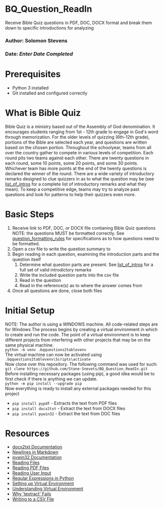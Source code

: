 # BQ_Question_ReadIn
Receive Bible Quiz questions in PDF, DOC, DOCX format and break them down to specific introductions for analyzing

### Author: Solomon Stevens
### Date: *Enter Date Completed*

# Prerequisites
* Python 3 installed
* Git installed and configured correctly

# What is Bible Quiz
Bible Quiz is a ministry based out of the Assembly of God denomination. It encourages students ranging from 1st - 12th grade to engage in God's word through memorization. For the older levels of quizzing (6th-12th grade), portions of the Bible are selected each year, and questions are written based on the chosen portion. Throughout the schoolyear, teams from all over the country gather to compete in various levels of competition. Each round pits two teams against each other. There are twenty questions in each round, some 10 points, some 20 points, and some 30 points. Whichever team has more points at the end of the twenty questions is declared the winner of the round. There are a wide variety of introductory remarks designed to clue quizzers in as to what the question may be (see [list_of_intros]() for a complete list of introductory remarks and what they mean). To keep a competitive edge, teams may try to analyze past questions and look for patterns to help their quizzers even more.

# Basic Steps
1. Receive link to PDF, DOC, or DOCX file contianing Bible Quiz questions
   NOTE: the questions MUST be formatted correctly. See [question_formatting_rules](https://github.com/Stone-Snevets/BQ_Question_ReadIn/blob/main/question_formatting_rules.txt) for specifications as to how questions need to be formatted.
2. Open a csv file to write the question summary to
3. Begin reading in each question, examining the introduction parts and the question itself
   1. Determine what question parts are present. See [list_of_intros](https://github.com/Stone-Snevets/BQ_Question_ReadIn/blob/main/list_of_intros.txt) for a full set of valid introdictory remarks
   2. Write the included question parts into the csv file
   3. Read in the question
   4. Read in the reference(s) as to where the answer comes from
4. Once all questions are done, close both files

# Initial Setup
NOTE: The author is using a WINDOWS machine.  All code-related steps are for Windows
The process begins by creating a virtual environment in which to create and run the code.  The point of a virtual environment is to keep different projects from interfering with other projects that may be on the same physical machine. 
\
`python -m venv .bqquestions2tablevenv`
\
The virtual machine can now be activated using
\
`.bqquestions2tablevenv\Scripts\activate`
\
Now clone over this repository.  The following command was used for such:
\
`git clone https://github.com/Stone-Snevets/BQ_Question_ReadIn.git`
\
Before installing necessary packages (using pip), a good idea would be to first check if there is anything we can update.
\
`python -m pip install --upgrade pip`
\
Now everything is ready to install any external packages needed for this project
* `pip install pypdf` - Extracts the text from PDF files
* `pip install docx2txt` - Extract the text from DOCX files
* `pip install pywin32` - Extract the text from DOC files


# Resources
* [docx2txt Documentation](https://pypi.org/project/docx2txt/)
* [Newlines in Markdown](https://www.w3schools.io/file/markdown-line-break/)
* [pywin32 Documentation](https://pypi.org/project/pywin32/)
* [Reading Files](https://www.w3schools.com/python/python_file_open.asp)
* [Reading PDF Files](https://www.geeksforgeeks.org/working-with-pdf-files-in-python/)
* [Reading User Input](https://www.w3schools.com/python/python_user_input.asp)
* [Regular Expressions in Python](https://www.w3schools.com/python/python_regex.asp)
* [Setting up Virtual Environment](https://github.com/denisecase/datafun-01-textbook)
* [Understanding Virtual Environment](https://code.tutsplus.com/understanding-virtual-environments-in-python--cms-28272t)
* [Why 'textract' Fails](https://stackoverflow.com/questions/67130147/textract-cannot-find-a-pdf-file-python)
* [Writing to a CSV File](https://www.pythontutorial.net/python-basics/python-write-csv-file/)